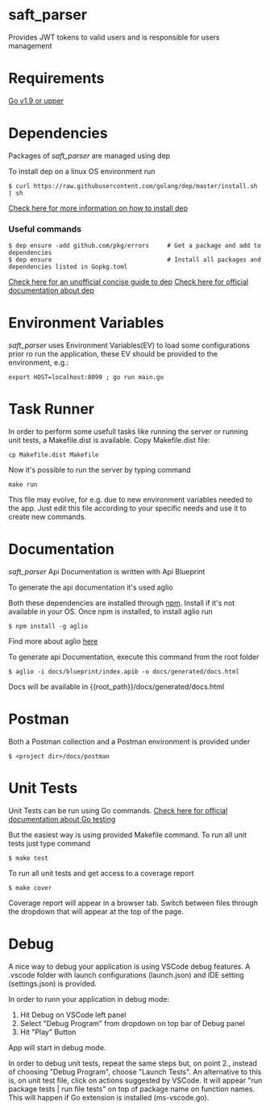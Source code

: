 # saft_parser
Provides JWT tokens to valid users and is responsible for users management

# Requirements
[Go v1.9 or upper](https://golang.org/doc/install)

# Dependencies
Packages of *saft_parser* are managed using dep

To install dep on a linux OS environment run
```
$ curl https://raw.githubusercontent.com/golang/dep/master/install.sh | sh
```
[Check here for more information on how to install dep](https://golang.github.io/dep/docs/installation.html)

### Useful commands
```
$ dep ensure -add github.com/pkg/errors     # Get a package and add to dependencies
$ dep ensure                                # Install all packages and dependencies listed in Gopkg.toml
```

[Check here for an unofficial concise guide to dep](https://gist.github.com/subfuzion/12342599e26f5094e4e2d08e9d4ad50d)
[Check here for official documentation about dep](https://golang.github.io/dep/docs/introduction.html)


# Environment Variables
*saft_parser* uses Environment Variables(EV) to load some configurations
prior ro run the application, these EV should be provided to the environment, e.g.: 

```
export HOST=localhost:8099 ; go run main.go
```

# Task Runner
In order to perform some usefull tasks like running the server or running unit tests, a Makefile.dist is available.
Copy Makefile.dist file:

```
cp Makefile.dist Makefile
```
Now it's possible to run the server by typing command

```
make run
```

This file may evolve, for e.g. due to new environment variables needed to the app. Just edit this file according to your specific needs and use it 
to create new commands.

# Documentation
*saft_parser* Api Documentation is written with Api Blueprint

To generate the api documentation it's used aglio

Both these dependencies are installed through [npm](https://www.npmjs.com/package/npm). Install if it's not available in your OS. 
Once npm is installed, to install aglio run

```
$ npm install -g aglio
```
Find more about aglio [here](https://www.npmjs.com/package/aglio)


To generate api Documentation, execute this command from the root folder
```
$ aglio -i docs/blueprint/index.apib -o docs/generated/docs.html
```

Docs will be available in {{root_path}}/docs/generated/docs.html


# Postman
Both a Postman collection and a Postman environment is provided under  

```
$ <project dir>/docs/postman
```

# Unit Tests
Unit Tests can be run using Go commands. [Check here for official documentation about Go testing](https://golang.org/pkg/testing/)

But the easiest way is using provided Makefile command.
To run all unit tests just type command

```
$ make test
```

To run all unit tests and get access to a coverage report

```
$ make cover
```
Coverage report will appear in a browser tab. Switch between files through the dropdown that will appear at the top of the page.

# Debug
A nice way to debug your application is using VSCode debug features.
A .vscode folder with launch configurations (launch.json) and IDE setting (settings.json) is provided. 

In order to runn your application in debug mode:

1. Hit Debug on VSCode left panel
2. Select "Debug Program" from dropdown on top bar of Debug panel
3. Hit "Play" Button

App will start in debug mode.

In order to debug unit tests, repeat the same steps but, on point 2., instead of choosing  "Debug Program", choose "Launch Tests".
An alternative to this is, on unit test file, click on actions suggested by VSCode. It will appear "run package tests | run file tests" on top of package name on function names. This will happen if Go extension is installed (ms-vscode.go).